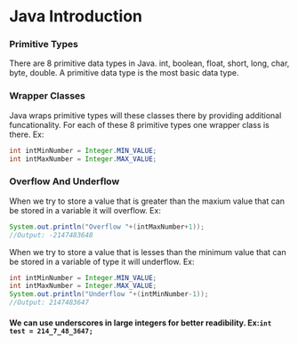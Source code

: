 # Java Introduction

### Primitive Types
There are 8 primitive data types in Java. int, boolean, float, short, long, char, byte, double. A primitive data type is the most basic data type.

### Wrapper Classes
Java wraps primitive types will these classes there by providing additional funcationality. For each of these 8 primitive types one wrapper class is there.
Ex:
```java
int intMinNumber = Integer.MIN_VALUE;
int intMaxNumber = Integer.MAX_VALUE;
```

### Overflow And Underflow
When we try to store a value that is greater than the maxium value that can be stored in a variable it will overflow.
Ex:
```java
System.out.println("Overflow "+(intMaxNumber+1));
//Output: -2147483648
```
When we try to store a value that is lesses than the minimum value that can be stored in a variable of type it will underflow.
Ex:
```java
int intMinNumber = Integer.MIN_VALUE;
int intMaxNumber = Integer.MAX_VALUE;
System.out.println("Underflow "+(intMinNumber-1));
//Output: 2147483647
```

#### We can use underscores in large integers for better readibility. Ex:`int test = 214_7_48_3647;`

